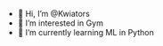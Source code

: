 - 👋 Hi, I’m @Kwiators
- 👀 I’m interested in Gym
- 🌱 I’m currently learning ML in Python

<!---
Kwiators/Kwiators is a ✨ special ✨ repository because its `README.md` (this file) appears on your GitHub profile.
You can click the Preview link to take a look at your changes.
--->
